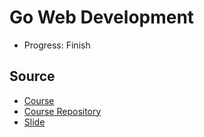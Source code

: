 # Go Web Development 

- Progress: Finish

## Source

- [Course](https://www.udemy.com/course/pemrograman-go-lang-pemula-sampai-mahir)
- [Course Repository](https://github.com/ProgrammerZamanNow/belajar-golang-web)
- [Slide](https://docs.google.com/presentation/d/1h_8nk-Ani4SykMq5lhgubzdtAtZfzPce7FHUuAKlwmE/edit?slide=id.p#slide=id.p)
